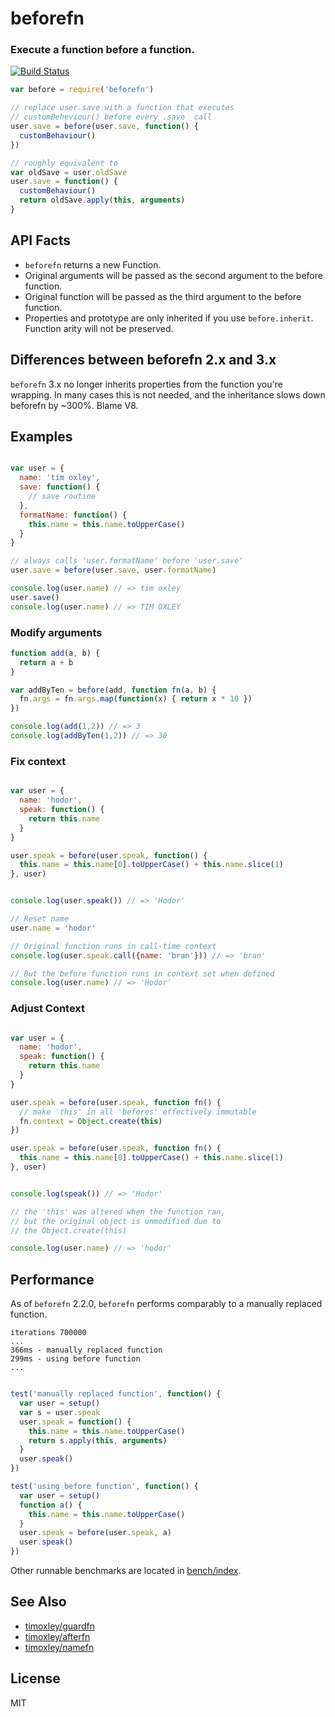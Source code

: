 # beforefn

### Execute a function before a function.

[![Build Status](https://travis-ci.org/timoxley/beforefn.svg)](https://travis-ci.org/timoxley/beforefn)

```js
var before = require('beforefn')

// replace user.save with a function that executes
// customBeheviour() before every .save  call
user.save = before(user.save, function() {
  customBehaviour()
})

// roughly equivalent to
var oldSave = user.oldSave
user.save = function() {
  customBehaviour()
  return oldSave.apply(this, arguments)
}
```

## API Facts

* `beforefn` returns a new Function.
* Original arguments will be passed as the second argument to the before function.
* Original function will be passed as the third argument to the before function.
* Properties and prototype are only inherited if you use `before.inherit`. Function arity will not be preserved.

## Differences between beforefn 2.x and 3.x

`beforefn` 3.x no longer inherits properties from the function you're
wrapping. In many cases this is not needed, and the inheritance slows
down beforefn by ~300%. Blame V8.

## Examples

```js

var user = {
  name: 'tim oxley',
  save: function() {
    // save routine
  },
  formatName: function() {
    this.name = this.name.toUpperCase()
  }
}

// always calls 'user.formatName' before 'user.save'
user.save = before(user.save, user.formatName)

console.log(user.name) // => tim oxley
user.save()
console.log(user.name) // => TIM OXLEY

```

### Modify arguments

```js
function add(a, b) {
  return a + b
}

var addByTen = before(add, function fn(a, b) {
  fn.args = fn.args.map(function(x) { return x * 10 })
})

console.log(add(1,2)) // => 3
console.log(addByTen(1,2)) // => 30

```

### Fix context

```js

var user = {
  name: 'hodor',
  speak: function() {
    return this.name
  }
}

user.speak = before(user.speak, function() {
  this.name = this.name[0].toUpperCase() + this.name.slice(1)
}, user)


console.log(user.speak()) // => 'Hodor'

// Reset name
user.name = 'hodor'

// Original function runs in call-time context
console.log(user.speak.call({name: 'bran'})) // => 'bran'

// But the before function runs in context set when defined
console.log(user.name) // => 'Hodor'

```

### Adjust Context

```js

var user = {
  name: 'hodor',
  speak: function() {
    return this.name
  }
}

user.speak = before(user.speak, function fn() {
  // make 'this' in all 'befores' effectively immutable
  fn.context = Object.create(this)
})

user.speak = before(user.speak, function fn() {
  this.name = this.name[0].toUpperCase() + this.name.slice(1)
}, user)


console.log(speak()) // => 'Hodor'

// the 'this' was altered when the function ran,
// but the original object is unmodified due to
// the Object.create(this)

console.log(user.name) // => 'hodor'

```

## Performance

As of `beforefn` 2.2.0, `beforefn` performs comparably to a manually replaced function. 

```
iterations 700000
...
366ms - manually replaced function
299ms - using before function
...
```

```js

test('manually replaced function', function() {
  var user = setup()
  var s = user.speak
  user.speak = function() {
    this.name = this.name.toUpperCase()
    return s.apply(this, arguments)
  }
  user.speak()
})

test('using before function', function() {
  var user = setup()
  function a() {
    this.name = this.name.toUpperCase()
  }
  user.speak = before(user.speak, a)
  user.speak()
})
```
Other runnable benchmarks are located in [bench/index](/bench/index).

## See Also

* [timoxley/guardfn](http://github.com/timoxley/guardfn)
* [timoxley/afterfn](http://github.com/timoxley/afterfn)
* [timoxley/namefn](http://github.com/timoxley/namefn)

## License

MIT
